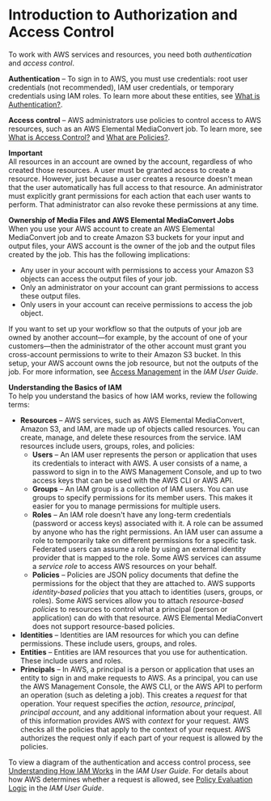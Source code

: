 # Introduction to Authorization and Access Control<a name="auth_access_introduction"></a>

To work with AWS services and resources, you need both *authentication* and *access control*\.

**Authentication** – To sign in to AWS, you must use credentials: root user credentials \(not recommended\), IAM user credentials, or temporary credentials using IAM roles\. To learn more about these entities, see [What is Authentication?](auth_access_what-is-authentication.md)\.

**Access control** – AWS administrators use policies to control access to AWS resources, such as an AWS Elemental MediaConvert job\. To learn more, see [What is Access Control?](auth_access_what-is-access-control.md) and [What are Policies?](auth_access_what-are-policies.md)\.

**Important**  
All resources in an account are owned by the account, regardless of who created those resources\. A user must be granted access to create a resource\. However, just because a user creates a resource doesn't mean that the user automatically has full access to that resource\. An administrator must explicitly grant permissions for each action that each user wants to perform\. That administrator can also revoke these permissions at any time\.

**Ownership of Media Files and AWS Elemental MediaConvert Jobs**  
When you use your AWS account to create an AWS Elemental MediaConvert job and to create Amazon S3 buckets for your input and output files, your AWS account is the owner of the job and the output files created by the job\. This has the following implications:
+ Any user in your account with permissions to access your Amazon S3 objects can access the output files of your job\.
+ Only an administrator on your account can grant permissions to access these output files\.
+ Only users in your account can receive permissions to access the job object\.

If you want to set up your workflow so that the outputs of your job are owned by another account—for example, by the account of one of your customers—then the administrator of the other account must grant you cross\-account permissions to write to their Amazon S3 bucket\. In this setup, your AWS account owns the job resource, but not the outputs of the job\. For more information, see [Access Management](https://docs.aws.amazon.com/IAM/latest/UserGuide/access.html) in the *IAM User Guide*\.

**Understanding the Basics of IAM**  
To help you understand the basics of how IAM works, review the following terms:
+ **Resources** – AWS services, such as AWS Elemental MediaConvert, Amazon S3, and IAM, are made up of objects called resources\. You can create, manage, and delete these resources from the service\. IAM resources include users, groups, roles, and policies: 
  + **Users** – An IAM user represents the person or application that uses its credentials to interact with AWS\. A user consists of a name, a password to sign in to the AWS Management Console, and up to two access keys that can be used with the AWS CLI or AWS API\.
  + **Groups** – An IAM group is a collection of IAM users\. You can use groups to specify permissions for its member users\. This makes it easier for you to manage permissions for multiple users\.
  + **Roles** – An IAM role doesn't have any long\-term credentials \(password or access keys\) associated with it\. A role can be assumed by anyone who has the right permissions\. An IAM user can assume a role to temporarily take on different permissions for a specific task\. Federated users can assume a role by using an external identity provider that is mapped to the role\. Some AWS services can assume a *service role* to access AWS resources on your behalf\.
  + **Policies** – Policies are JSON policy documents that define the permissions for the object that they are attached to\. AWS supports *identity\-based policies* that you attach to identities \(users, groups, or roles\)\. Some AWS services allow you to attach *resource\-based policies* to resources to control what a principal \(person or application\) can do with that resource\. AWS Elemental MediaConvert does not support resource\-based policies\.
+ **Identities** – Identities are IAM resources for which you can define permissions\. These include users, groups, and roles\.
+ **Entities** – Entities are IAM resources that you use for authentication\. These include users and roles\. 
+ **Principals** – In AWS, a principal is a person or application that uses an entity to sign in and make requests to AWS\. As a principal, you can use the AWS Management Console, the AWS CLI, or the AWS API to perform an operation \(such as deleting a job\)\. This creates a *request* for that operation\. Your request specifies the *action*, *resource*, *principal*, *principal account*, and any additional information about your request\. All of this information provides AWS with *context* for your request\. AWS checks all the policies that apply to the context of your request\. AWS authorizes the request only if each part of your request is allowed by the policies\. 

To view a diagram of the authentication and access control process, see [Understanding How IAM Works](https://docs.aws.amazon.com/IAM/latest/UserGuide/intro-structure.html) in the *IAM User Guide*\. For details about how AWS determines whether a request is allowed, see [Policy Evaluation Logic](https://docs.aws.amazon.com/IAM/latest/UserGuide/reference_policies_evaluation-logic.html) in the *IAM User Guide*\.